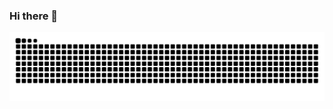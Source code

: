 ### Hi there 👋

![HuiDBK's github activity graph](https://raw.githubusercontent.com/Kevinlee23/Kevinlee23/output/github-contribution-grid-snake.svg)
